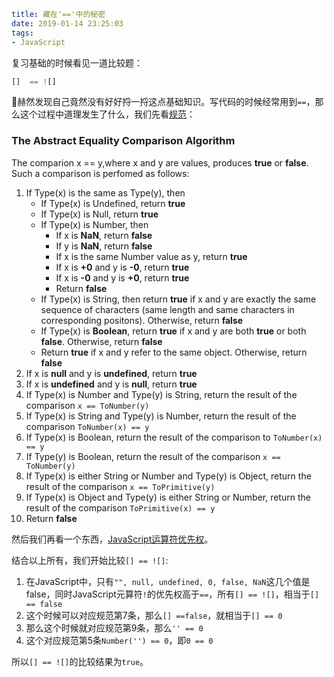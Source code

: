 ```yaml
title: 藏在'=='中的秘密
date: 2019-01-14 23:25:03
tags:
- JavaScript
```
复习基础的时候看见一道比较题：
```JavaScript
[]  == ![]
```
赫然发现自己竟然没有好好捋一捋这点基础知识。写代码的时候经常用到`==`，那么这个过程中道理发生了什么，我们先看[规范](http://www.ecma-international.org/ecma-262/5.1/#sec-11.9.3)：

### The Abstract Equality Comparison Algorithm
The comparion x == y,where x and y are values, produces **true** or **false**. Such a comparison is perfomed as follows:
1. If Type(x) is the same as Type(y), then
   - If Type(x) is Undefined, return **true**
   - If Type(x) is Null, return **true**
   - If Type(x) is Number, then
     - If x is **NaN**, return **false**
     - If y is **NaN**, return **false**
     - If x is the same Number value as y, return **true**
     - If x is **+0** and y is **-0**, return **true**
     - If x is **-0** and y is **+0**, return **true**
     - Return **false**
   - If Type(x) is String, then return **true** if x and y are exactly the same sequence of characters (same length and same characters in corresponding positons). Otherwise, return **false**
   - If Type(x) is **Boolean**, return **true** if x and y are both **true** or both **false**. Otherwise, return **false**
   - Return **true** if x and y refer to the same object. Otherwise, return **false**
2. If x is **null** and y is **undefined**, return **true**
3. If x is **undefined** and y is **null**, return **true**
4. If Type(x) is Number and Type(y) is String, return the result of the comparison `x == ToNumber(y)`
5. If Type(x) is String and Type(y) is Number, return the result of the comparison `ToNumber(x) == y`
6. If Type(x) is Boolean, return the result of the comparison to `ToNumber(x) == y`
7. If Type(y) is Boolean, return the result of the comparison `x == ToNumber(y)`
8. If Type(x) is either String or Number and Type(y) is Object, return the result of the comparison `x == ToPrimitive(y)`
9. If Type(x) is Object and Type(y) is either String or Number, return the result of the comparison `ToPrimitive(x) == y`
10. Return **false**

然后我们再看一个东西，[JavaScript运算符优先权](https://developer.mozilla.org/zh-CN/docs/Web/JavaScript/Reference/Operators/Operator_Precedence)。

结合以上所有，我们开始比较`[] == ![]`:

1. 在JavaScript中，只有`"", null, undefined, 0, false, NaN`这几个值是false，同时JavaScript元算符`!`的优先权高于`==`，所有`[] == ![]`，相当于`[] == false`
2. 这个时候可以对应规范第7条，那么`[] ==false`，就相当于`[] == 0`
3. 那么这个时候就对应规范第9条，那么`'' == 0`
4. 这个对应规范第5条`Number('') == 0`，即`0 == 0`

所以`[] == ![]`的比较结果为`true`。